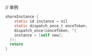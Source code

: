 // 单例

```objective-c
shareInstance {
	static id instance = nil
	static dispatch_once_t onceToken;
	dispatch_once(&onceToken, ^{
    instance = [self new];
  });
  return
}
```



